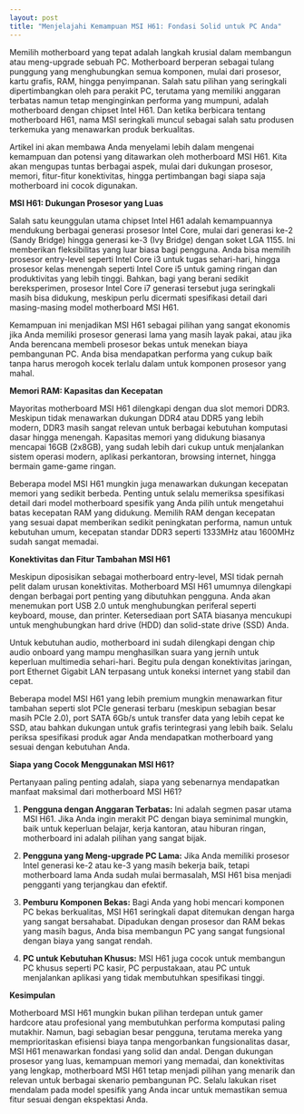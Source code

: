 ```yaml
---
layout: post
title: "Menjelajahi Kemampuan MSI H61: Fondasi Solid untuk PC Anda"
---
```


Memilih motherboard yang tepat adalah langkah krusial dalam membangun atau meng-upgrade sebuah PC. Motherboard berperan sebagai tulang punggung yang menghubungkan semua komponen, mulai dari prosesor, kartu grafis, RAM, hingga penyimpanan. Salah satu pilihan yang seringkali dipertimbangkan oleh para perakit PC, terutama yang memiliki anggaran terbatas namun tetap menginginkan performa yang mumpuni, adalah motherboard dengan chipset Intel H61. Dan ketika berbicara tentang motherboard H61, nama MSI seringkali muncul sebagai salah satu produsen terkemuka yang menawarkan produk berkualitas.

Artikel ini akan membawa Anda menyelami lebih dalam mengenai kemampuan dan potensi yang ditawarkan oleh motherboard MSI H61. Kita akan mengupas tuntas berbagai aspek, mulai dari dukungan prosesor, memori, fitur-fitur konektivitas, hingga pertimbangan bagi siapa saja motherboard ini cocok digunakan.

**MSI H61: Dukungan Prosesor yang Luas**

Salah satu keunggulan utama chipset Intel H61 adalah kemampuannya mendukung berbagai generasi prosesor Intel Core, mulai dari generasi ke-2 (Sandy Bridge) hingga generasi ke-3 (Ivy Bridge) dengan soket LGA 1155. Ini memberikan fleksibilitas yang luar biasa bagi pengguna. Anda bisa memilih prosesor entry-level seperti Intel Core i3 untuk tugas sehari-hari, hingga prosesor kelas menengah seperti Intel Core i5 untuk gaming ringan dan produktivitas yang lebih tinggi. Bahkan, bagi yang berani sedikit bereksperimen, prosesor Intel Core i7 generasi tersebut juga seringkali masih bisa didukung, meskipun perlu dicermati spesifikasi detail dari masing-masing model motherboard MSI H61.

Kemampuan ini menjadikan MSI H61 sebagai pilihan yang sangat ekonomis jika Anda memiliki prosesor generasi lama yang masih layak pakai, atau jika Anda berencana membeli prosesor bekas untuk menekan biaya pembangunan PC. Anda bisa mendapatkan performa yang cukup baik tanpa harus merogoh kocek terlalu dalam untuk komponen prosesor yang mahal.

**Memori RAM: Kapasitas dan Kecepatan**

Mayoritas motherboard MSI H61 dilengkapi dengan dua slot memori DDR3. Meskipun tidak menawarkan dukungan DDR4 atau DDR5 yang lebih modern, DDR3 masih sangat relevan untuk berbagai kebutuhan komputasi dasar hingga menengah. Kapasitas memori yang didukung biasanya mencapai 16GB (2x8GB), yang sudah lebih dari cukup untuk menjalankan sistem operasi modern, aplikasi perkantoran, browsing internet, hingga bermain game-game ringan.

Beberapa model MSI H61 mungkin juga menawarkan dukungan kecepatan memori yang sedikit berbeda. Penting untuk selalu memeriksa spesifikasi detail dari model motherboard spesifik yang Anda pilih untuk mengetahui batas kecepatan RAM yang didukung. Memilih RAM dengan kecepatan yang sesuai dapat memberikan sedikit peningkatan performa, namun untuk kebutuhan umum, kecepatan standar DDR3 seperti 1333MHz atau 1600MHz sudah sangat memadai.

**Konektivitas dan Fitur Tambahan MSI H61**

Meskipun diposisikan sebagai motherboard entry-level, MSI tidak pernah pelit dalam urusan konektivitas. Motherboard MSI H61 umumnya dilengkapi dengan berbagai port penting yang dibutuhkan pengguna. Anda akan menemukan port USB 2.0 untuk menghubungkan periferal seperti keyboard, mouse, dan printer. Ketersediaan port SATA biasanya mencukupi untuk menghubungkan hard drive (HDD) dan solid-state drive (SSD) Anda.

Untuk kebutuhan audio, motherboard ini sudah dilengkapi dengan chip audio onboard yang mampu menghasilkan suara yang jernih untuk keperluan multimedia sehari-hari. Begitu pula dengan konektivitas jaringan, port Ethernet Gigabit LAN terpasang untuk koneksi internet yang stabil dan cepat.

Beberapa model MSI H61 yang lebih premium mungkin menawarkan fitur tambahan seperti slot PCIe generasi terbaru (meskipun sebagian besar masih PCIe 2.0), port SATA 6Gb/s untuk transfer data yang lebih cepat ke SSD, atau bahkan dukungan untuk grafis terintegrasi yang lebih baik. Selalu periksa spesifikasi produk agar Anda mendapatkan motherboard yang sesuai dengan kebutuhan Anda.

**Siapa yang Cocok Menggunakan MSI H61?**

Pertanyaan paling penting adalah, siapa yang sebenarnya mendapatkan manfaat maksimal dari motherboard MSI H61?

1.  **Pengguna dengan Anggaran Terbatas:** Ini adalah segmen pasar utama MSI H61. Jika Anda ingin merakit PC dengan biaya seminimal mungkin, baik untuk keperluan belajar, kerja kantoran, atau hiburan ringan, motherboard ini adalah pilihan yang sangat bijak.

2.  **Pengguna yang Meng-upgrade PC Lama:** Jika Anda memiliki prosesor Intel generasi ke-2 atau ke-3 yang masih bekerja baik, tetapi motherboard lama Anda sudah mulai bermasalah, MSI H61 bisa menjadi pengganti yang terjangkau dan efektif.

3.  **Pemburu Komponen Bekas:** Bagi Anda yang hobi mencari komponen PC bekas berkualitas, MSI H61 seringkali dapat ditemukan dengan harga yang sangat bersahabat. Dipadukan dengan prosesor dan RAM bekas yang masih bagus, Anda bisa membangun PC yang sangat fungsional dengan biaya yang sangat rendah.

4.  **PC untuk Kebutuhan Khusus:** MSI H61 juga cocok untuk membangun PC khusus seperti PC kasir, PC perpustakaan, atau PC untuk menjalankan aplikasi yang tidak membutuhkan spesifikasi tinggi.

**Kesimpulan**

Motherboard MSI H61 mungkin bukan pilihan terdepan untuk gamer hardcore atau profesional yang membutuhkan performa komputasi paling mutakhir. Namun, bagi sebagian besar pengguna, terutama mereka yang memprioritaskan efisiensi biaya tanpa mengorbankan fungsionalitas dasar, MSI H61 menawarkan fondasi yang solid dan andal. Dengan dukungan prosesor yang luas, kemampuan memori yang memadai, dan konektivitas yang lengkap, motherboard MSI H61 tetap menjadi pilihan yang menarik dan relevan untuk berbagai skenario pembangunan PC. Selalu lakukan riset mendalam pada model spesifik yang Anda incar untuk memastikan semua fitur sesuai dengan ekspektasi Anda.
